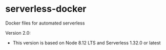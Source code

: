 # serverless-docker
Docker files for automated serverless

Version 2.0:
- This version is based on Node 8.12 LTS and Serverless 1.32.0 or latest
